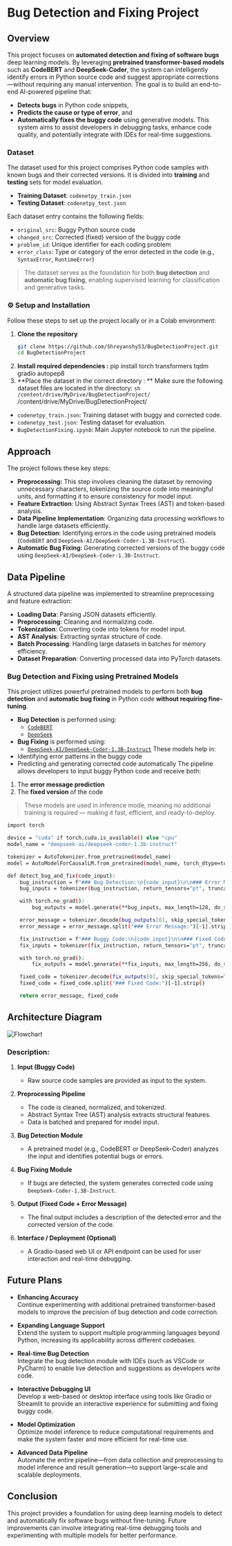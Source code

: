# Bug Detection and Fixing Project


##  Overview
This project focuses on **automated detection and fixing of software bugs**  deep learning models. By leveraging **pretrained transformer-based models** such as **CodeBERT** and **DeepSeek-Coder**, the system can intelligently identify errors in Python source code and suggest appropriate corrections—without requiring any manual intervention.
The goal is to build an end-to-end AI-powered pipeline that:
- **Detects bugs** in Python code snippets,
- **Predicts the cause or type of error**, and
- **Automatically fixes the buggy code** using generative models.
This system aims to assist developers in debugging tasks, enhance code quality, and potentially integrate with IDEs for real-time suggestions.

###  Dataset

The dataset used for this project comprises Python code samples with known bugs and their corrected versions. It is divided into **training** and **testing** sets for model evaluation.

- **Training Dataset**: `codenetpy_train.json`  
- **Testing Dataset**: `codenetpy_test.json`

Each dataset entry contains the following fields:

-  `original_src`: Buggy Python source code  
-  `changed_src`: Corrected (fixed) version of the buggy code  
-  `problem_id`: Unique identifier for each coding problem  
-  `error_class`: Type or category of the error detected in the code (e.g., `SyntaxError`, `RuntimeError`)

>  The dataset serves as the foundation for both **bug detection** and **automatic bug fixing**, enabling supervised learning for classification and generative tasks.

### ⚙ Setup and Installation

Follow these steps to set up the project locally or in a Colab environment:

1. **Clone the repository**
   ```sh
   git clone https://github.com/Shreyanshy53/BugDetectionProject.git
   cd BugDetectionProject
2. **Install required dependencies :** pip install torch transformers tqdm gradio autopep8
3. **Place the dataset in the correct directory : ** Make sure the following dataset files are located in the directory:
```sh /content/drive/MyDrive/BugDetectionProject/ ```
/content/drive/MyDrive/BugDetectionProject/

- `codenetpy_train.json`: Training dataset with buggy and corrected code.
- `codenetpy_test.json`: Testing dataset for evaluation.
- `BugDetectionFixing.ipynb`: Main Jupyter notebook to run the pipeline.





## Approach
The project follows these key steps:
- **Preprocessing:** This step involves cleaning the dataset by removing unnecessary characters, tokenizing the source code into meaningful units, and formatting it to ensure consistency for model input.
- **Feature Extraction**: Using Abstract Syntax Trees (AST) and token-based analysis.
- **Data Pipeline Implementation**: Organizing data processing workflows to handle large datasets efficiently.
- **Bug Detection**: Identifying errors in the code using pretrained models (`CodeBERT` and `DeepSeek-AI/DeepSeek-Coder-1.3B-Instruct`).
- **Automatic Bug Fixing**: Generating corrected versions of the buggy code using `DeepSeek-AI/DeepSeek-Coder-1.3B-Instruct`.

## Data Pipeline

A structured data pipeline was implemented to streamline preprocessing and feature extraction:

- **Loading Data**: Parsing JSON datasets efficiently.
- **Preprocessing**: Cleaning and normalizing code.
- **Tokenization**: Converting code into tokens for model input.
- **AST Analysis**: Extracting syntax structure of code.
- **Batch Processing**: Handling large datasets in batches for memory efficiency.
- **Dataset Preparation**: Converting processed data into PyTorch datasets.
### Bug Detection and Fixing using Pretrained Models

This project utilizes powerful pretrained models to perform both **bug detection** and **automatic bug fixing** in Python code **without requiring fine-tuning**.
- **Bug Detection** is performed using:
  - [`CodeBERT`](https://huggingface.co/microsoft/codebert-base)
  - [`DeepSeek`](https://huggingface.co/deepseek-ai/deepseek-coder-1.3b-instruct)
- **Bug Fixing** is performed using:
  - [`DeepSeek-AI/DeepSeek-Coder-1.3B-Instruct`](https://huggingface.co/deepseek-ai/deepseek-coder-1.3b-instruct)
These models help in:
- Identifying error patterns in the buggy code
- Predicting and generating corrected code automatically
The pipeline allows developers to input buggy Python code and receive both:
1. The **error message prediction**
2. The **fixed version** of the code

>  These models are used in inference mode, meaning no additional training is required — making it fast, efficient, and ready-to-deploy.


```sh from transformers import AutoTokenizer, AutoModelForCausalLM
import torch

device = "cuda" if torch.cuda.is_available() else "cpu"
model_name = "deepseek-ai/deepseek-coder-1.3b-instruct"

tokenizer = AutoTokenizer.from_pretrained(model_name)
model = AutoModelForCausalLM.from_pretrained(model_name, torch_dtype=torch.float16, device_map="auto")

def detect_bug_and_fix(code_input):
    bug_instruction = f"### Bug Detection:\n{code_input}\n\n### Error Message:\n"
    bug_inputs = tokenizer(bug_instruction, return_tensors="pt", truncation=True, max_length=512).to(device)

    with torch.no_grad():
        bug_outputs = model.generate(**bug_inputs, max_length=128, do_sample=True, temperature=0.6, top_p=0.8)

    error_message = tokenizer.decode(bug_outputs[0], skip_special_tokens=True)
    error_message = error_message.split("### Error Message:")[-1].strip()

    fix_instruction = f"### Buggy Code:\n{code_input}\n\n### Fixed Code:\n"
    fix_inputs = tokenizer(fix_instruction, return_tensors="pt", truncation=True, max_length=512).to(device)

    with torch.no_grad():
        fix_outputs = model.generate(**fix_inputs, max_length=256, do_sample=True, temperature=0.6, top_p=0.8)

    fixed_code = tokenizer.decode(fix_outputs[0], skip_special_tokens=True)
    fixed_code = fixed_code.split("### Fixed Code:")[-1].strip()

    return error_message, fixed_code

```


## Architecture Diagram
   ![Flowchart](https://github.com/Shreyanshy53/Bug_DetectionFixing/blob/main/flowchart.jpg?raw=true) 

   ### Description:

1. **Input (Buggy Code)**  
   - Raw source code samples are provided as input to the system.

2. **Preprocessing Pipeline**  
   - The code is cleaned, normalized, and tokenized.
   - Abstract Syntax Tree (AST) analysis extracts structural features.
   - Data is batched and prepared for model input.

3. **Bug Detection Module**  
   - A pretrained model (e.g., CodeBERT or DeepSeek-Coder) analyzes the input and identifies potential bugs or errors.

4. **Bug Fixing Module**  
   - If bugs are detected, the system generates corrected code using `DeepSeek-Coder-1.3B-Instruct`.

5. **Output (Fixed Code + Error Message)**  
   - The final output includes a description of the detected error and the corrected version of the code.

6. **Interface / Deployment (Optional)**  
   - A Gradio-based web UI or API endpoint can be used for user interaction and real-time debugging.

## Future Plans

- **Enhancing Accuracy**  
  Continue experimenting with additional pretrained transformer-based models to improve the precision of bug detection and code correction.

- **Expanding Language Support**  
  Extend the system to support multiple programming languages beyond Python, increasing its applicability across different codebases.

- **Real-time Bug Detection**  
  Integrate the bug detection module with IDEs (such as VSCode or PyCharm) to enable live detection and suggestions as developers write code.

- **Interactive Debugging UI**  
  Develop a web-based or desktop interface using tools like Gradio or Streamlit to provide an interactive experience for submitting and fixing buggy code.

- **Model Optimization**  
  Optimize model inference to reduce computational requirements and make the system faster and more efficient for real-time use.

- **Advanced Data Pipeline**  
  Automate the entire pipeline—from data collection and preprocessing to model inference and result generation—to support large-scale and scalable deployments.


##  Conclusion
This project provides a foundation for using deep learning models to detect and automatically fix software bugs without fine-tuning. Future improvements can involve integrating real-time debugging tools and experimenting with multiple models for better performance.




